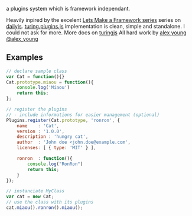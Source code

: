 a plugins system which is framework independant.

Heavily inpired by the excelent
[Lets Make a Framework series](http://dailyjs.com/tags.html#lmaf)
series on
[dailyjs](http://dailyjs.com/).
[turing.plugins.js](https://github.com/alexyoung/turing.js/blob/master/turing.plugins.js)
implementation is clean, simple and standalone.
I could not ask for more.
More docs on [turingjs]()
All hard work by [alex young](http://alexyoung.org/) [@alex_young](https://twitter.com/alex_young)

## Examples

```javascript
// declare sample class
var Cat	= function(){}
Cat.prototype.miaou	= function(){
	console.log('Miaou')
	return this;
};

// register the plugins
// - include informations for easier management (optional)
Plugins.register(Cat.prototype, 'ronron', {
	name	: 'Cat',
	version	: '1.0.0',
	description : 'hungry cat',
	author	: 'John doe <john.doe@example.com',
	licenses: [ { type: 'MIT' } ],

	ronron	: function(){
		console.log("RonRon")
		return this;
	}
});

// instanciate MyClass
var cat	= new Cat;
// use the class with its plugins
cat.miaou().ronron().miaou();
```

